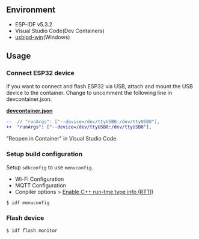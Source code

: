 ## Environment

- ESP-IDF v5.3.2
- Visual Studio Code(Dev Containers)
- [usbipd-win](https://github.com/dorssel/usbipd-win)(Windows)

## Usage

### Connect ESP32 device

If you want to connect and flash ESP32 via USB, attach and mount the USB device to the container.
Change to uncomment the following line in devcontainer.json.

[**devcontainer.json**](.devcontainer/devcontainer.json)

```diff
--	// "runArgs": ["--device=/dev/ttyUSB0:/dev/ttyUSB0"],
++	"runArgs": ["--device=/dev/ttyUSB0:/dev/ttyUSB0"],
```

"Reopen in Container" in Visual Studio Code.

### Setup build configuration

Setup `sdkconfig` to use `menuconfig`.

- Wi-Fi Configuration
- MQTT Configuration
- Conpiler options > [Enable C++ run-tme type info (RTTI)](https://docs.espressif.com/projects/esp-idf/en/v5.3.2/esp32c6/api-guides/cplusplus.html#runtime-type-information-rtti)

```bash
$ idf menuconfig
```

### Flash device

```bash
$ idf flash monitor
```
